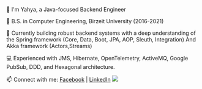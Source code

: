 
👋 I'm Yahya, a Java-focused Backend Engineer

🎉 B.S. in Computer Engineering, Birzeit University (2016-2021)

🔭 Currently building robust backend systems with a deep understanding of the Spring framework (Core, Data, Boot, JPA, AOP, Sleuth, Integration) And Akka framework (Actors,Streams)

💻 Experienced with JMS, Hibernate, OpenTelemetry, ActiveMQ, Google PubSub, DDD, and Hexagonal architecture.

📫 Connect with me:
[Facebook](https://facebook.com/yahya.shqair) | 
[LinkedIn](https://www.linkedin.com/in/yahyashqair/) 
![](https://komarev.com/ghpvc/?username=yahyashqair)

